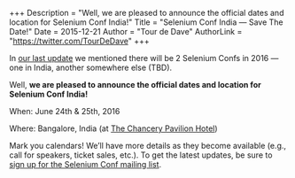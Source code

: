 +++
Description = "Well, we are pleased to announce the official dates and location for Selenium Conf India!"
Title = "Selenium Conf India — Save The Date!"
Date = 2015-12-21
Author = "Tour de Dave"
AuthorLink = "https://twitter.com/TourDeDave"
+++

In [our last update](http://year-2015.seleniumconf.org/next-year/) we mentioned there 
will be 2 Selenium Confs in 2016 — one in India, another somewhere else (TBD).

Well, **we are pleased to announce the official dates and location for Selenium Conf India!**

When: June 24th & 25th, 2016

Where: Bangalore, India (at [The Chancery Pavilion Hotel](http://www.chancerypavilion.com/))

Mark you calendars! We’ll have more details as they become available (e.g., call for speakers, 
ticket sales, etc.). To get the latest updates, be sure to 
[sign up for the Selenium Conf mailing list](http://eepurl.com/bEGBvX).
